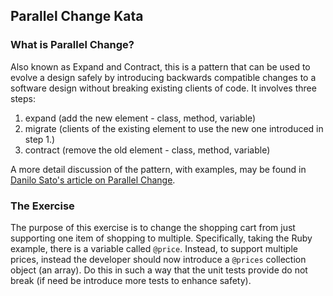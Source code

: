 ## Parallel Change Kata

### What is Parallel Change?

Also known as Expand and Contract, this is a pattern that can be used to evolve a design safely by introducing 
backwards compatible changes to a software design without breaking existing 
clients of code. It involves three steps:

1. expand (add the new element - class, method, variable)
2. migrate (clients of the existing element to use the new one introduced in step 1.)
3. contract (remove the old element - class, method, variable)

A more detail discussion of the pattern, with examples, may be found in
[Danilo Sato's article on Parallel Change](https://martinfowler.com/bliki/ParallelChange.html).

### The Exercise

The purpose of this exercise is to change the shopping cart from just
supporting one item of shopping to multiple. Specifically, taking the Ruby example,
there is a variable called `@price`. Instead, to support multiple prices,
instead the developer should now introduce a `@prices` collection object (an array).
Do this in such a way that the unit tests provide do not break (if need be
introduce more tests to enhance safety). 
